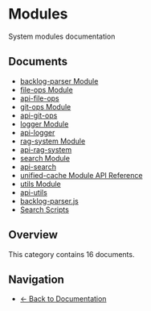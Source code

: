 # Modules

System modules documentation

## Documents

- [backlog-parser Module](./api-backlog-parser.md)
- [file-ops Module](./api-file-ops.md)
- [api-file-ops](./api-file-ops.md)
- [git-ops Module](./api-git-ops.md)
- [api-git-ops](./api-git-ops.md)
- [logger Module](./api-logger.md)
- [api-logger](./api-logger.md)
- [rag-system Module](./api-rag-system.md)
- [api-rag-system](./api-rag-system.md)
- [search Module](./api-search.md)
- [api-search](./api-search.md)
- [unified-cache Module API Reference](./api-unified-cache.md)
- [utils Module](./api-utils.md)
- [api-utils](./api-utils.md)
- [backlog-parser.js](./changes-modules-backlog-parser.md)
- [Search Scripts](./scripts-search-scripts.md)

## Overview

This category contains 16 documents.

## Navigation

- [← Back to Documentation](../)
